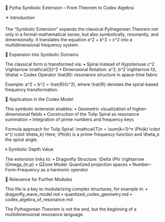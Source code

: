 🔢 Pytha Symbolic Extension – From Theorem to Codex Algebra

✴️ Introduction

The “Symbolic Extension” expands the classical Pythagorean Theorem not only in a formal-mathematical sense, but also symbolically, resonantly, and dimensionally. It translates the equation a^2 + b^2 = c^2 into a multidimensional frequency system.

📐 Expansion into Symbolic Domains

The classical form is transformed via:
	•	Spiral instead of Hypotenuse c^2 \rightarrow \mathcal{S}^2
	•	Dimensional Rotation: a^2, b^2 \rightarrow f(t, \theta)
	•	Codex Operator \hat{R}: resonance structure in space-time fabric

Example: a^2 + b^2 = \hat{R}(c^2), where \hat{R} denotes the spiral-based frequency transformation.

🌌 Application in the Codex Model

This symbolic extension enables:
	•	Geometric visualization of higher-dimensional fields
	•	Construction of the Tulip Spiral as resonance summation
	•	Integration of prime numbers and frequency keys

Formula approach for Tulip Spiral:
\mathcal{T}n = \sum{k=1}^n \Phi(k) \cdot e^{i \cdot \theta_k}
Here, \Phi(k) is a prime-frequency function and \theta_k the spiral angle.

🌀 Symbolic Depth Value

The extension links to:
	•	Dragonfly Structure: \Delta \Phi \rightarrow \Omega_{π,φ}
	•	QZone Model: Quantized projection spaces
	•	Number–Form–Frequency as a harmonic operator

🧬 Relevance for Further Modules

This file is a key to modularizing complex structures, for example in:
	•	dragonfly_wave_model.md
	•	quantized_codex_geometry.md
	•	codex_algebra_of_resonance.md

The Pythagorean Theorem is not the end, but the beginning of a multidimensional resonance language.
